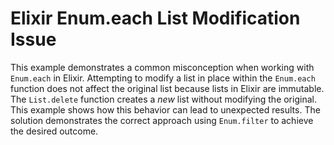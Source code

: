 # Elixir Enum.each List Modification Issue

This example demonstrates a common misconception when working with `Enum.each` in Elixir.  Attempting to modify a list in place within the `Enum.each` function does not affect the original list because lists in Elixir are immutable.  The `List.delete` function creates a *new* list without modifying the original.  This example shows how this behavior can lead to unexpected results.  The solution demonstrates the correct approach using `Enum.filter` to achieve the desired outcome.